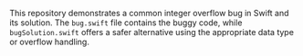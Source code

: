This repository demonstrates a common integer overflow bug in Swift and its solution.  The `bug.swift` file contains the buggy code, while `bugSolution.swift` offers a safer alternative using the appropriate data type or overflow handling.